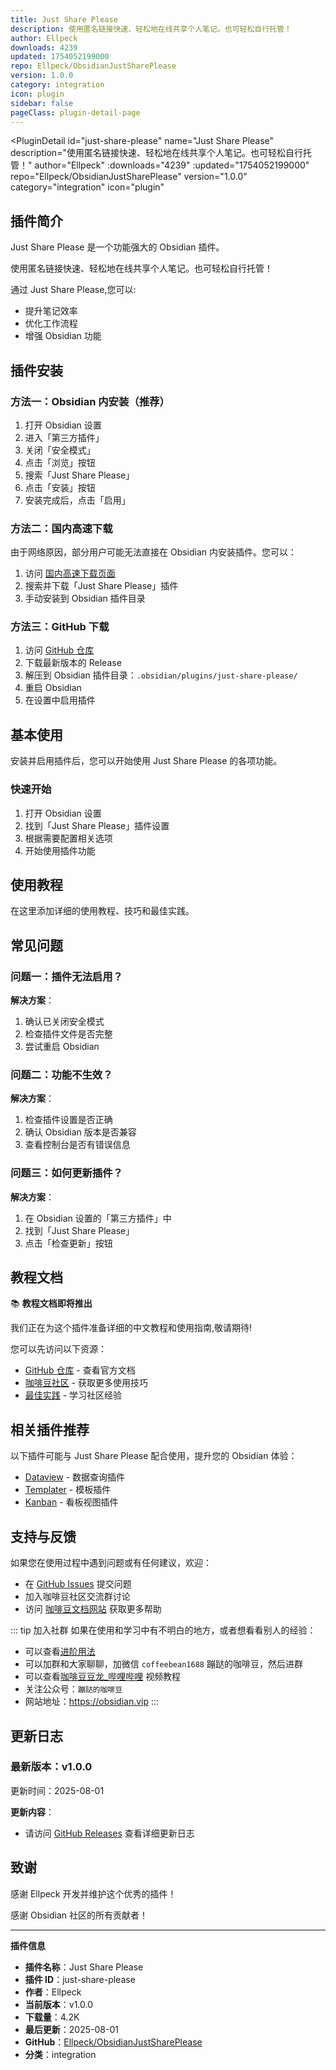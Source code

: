 ```yaml
---
title: Just Share Please
description: 使用匿名链接快速、轻松地在线共享个人笔记。也可轻松自行托管！
author: Ellpeck
downloads: 4239
updated: 1754052199000
repo: Ellpeck/ObsidianJustSharePlease
version: 1.0.0
category: integration
icon: plugin
sidebar: false
pageClass: plugin-detail-page
---
```


<PluginDetail
  id="just-share-please"
  name="Just Share Please"
  description="使用匿名链接快速、轻松地在线共享个人笔记。也可轻松自行托管！"
  author="Ellpeck"
  :downloads="4239"
  :updated="1754052199000"
  repo="Ellpeck/ObsidianJustSharePlease"
  version="1.0.0"
  category="integration"
  icon="plugin"
>

<!-- AUTO_GENERATED_START -->
## 插件简介

Just Share Please 是一个功能强大的 Obsidian 插件。

使用匿名链接快速、轻松地在线共享个人笔记。也可轻松自行托管！

通过 Just Share Please,您可以:

- 提升笔记效率
- 优化工作流程
- 增强 Obsidian 功能

<!-- AUTO_GENERATED_END -->

<!-- AUTO_GENERATED_START -->
## 插件安装

### 方法一：Obsidian 内安装（推荐）

1. 打开 Obsidian 设置
2. 进入「第三方插件」
3. 关闭「安全模式」
4. 点击「浏览」按钮
5. 搜索「Just Share Please」
6. 点击「安装」按钮
7. 安装完成后，点击「启用」

### 方法二：国内高速下载

由于网络原因，部分用户可能无法直接在 Obsidian 内安装插件。您可以：

1. 访问 [国内高速下载页面](/zh/documentation/obsidian-plugins-download.html)
2. 搜索并下载「Just Share Please」插件
3. 手动安装到 Obsidian 插件目录

### 方法三：GitHub 下载

1. 访问 [GitHub 仓库](https://github.com/Ellpeck/ObsidianJustSharePlease)
2. 下载最新版本的 Release
3. 解压到 Obsidian 插件目录：`.obsidian/plugins/just-share-please/`
4. 重启 Obsidian
5. 在设置中启用插件

## 基本使用

安装并启用插件后，您可以开始使用 Just Share Please 的各项功能。

### 快速开始

1. 打开 Obsidian 设置
2. 找到「Just Share Please」插件设置
3. 根据需要配置相关选项
4. 开始使用插件功能

<!-- AUTO_GENERATED_END -->

<!-- CUSTOM_CONTENT_START:tutorial -->
## 使用教程

在这里添加详细的使用教程、技巧和最佳实践。

<!-- CUSTOM_CONTENT_END:tutorial -->

<!-- SHARED_CONTENT_START -->
## 常见问题

### 问题一：插件无法启用？

**解决方案**：
1. 确认已关闭安全模式
2. 检查插件文件是否完整
3. 尝试重启 Obsidian

### 问题二：功能不生效？

**解决方案**：
1. 检查插件设置是否正确
2. 确认 Obsidian 版本是否兼容
3. 查看控制台是否有错误信息

### 问题三：如何更新插件？

**解决方案**：
1. 在 Obsidian 设置的「第三方插件」中
2. 找到「Just Share Please」
3. 点击「检查更新」按钮

## 教程文档

📚 **教程文档即将推出**

我们正在为这个插件准备详细的中文教程和使用指南,敬请期待!

您可以先访问以下资源：
- [GitHub 仓库](https://github.com/Ellpeck/ObsidianJustSharePlease) - 查看官方文档
- [咖啡豆社区](/zh/bases/) - 获取更多使用技巧
- [最佳实践](/zh/best-practices/) - 学习社区经验

## 相关插件推荐

以下插件可能与 Just Share Please 配合使用，提升您的 Obsidian 体验：

- [Dataview](/zh/plugins/dataview.html) - 数据查询插件
- [Templater](/zh/plugins/templater-obsidian.html) - 模板插件
- [Kanban](/zh/plugins/obsidian-kanban.html) - 看板视图插件

## 支持与反馈

如果您在使用过程中遇到问题或有任何建议，欢迎：

- 在 [GitHub Issues](https://github.com/Ellpeck/ObsidianJustSharePlease/issues) 提交问题
- 加入咖啡豆社区交流群讨论
- 访问 [咖啡豆文档网站](https://obsidian.vip) 获取更多帮助

::: tip 加入社群
如果在使用和学习中有不明白的地方，或者想看看别人的经验：
- 可以查看[进阶用法](/zh/advanced)
- 可以加群和大家聊聊，加微信 `coffeebean1688` 蹦跶的咖啡豆，然后进群
- 可以查看[咖啡豆豆龙_哔哩哔哩](https://space.bilibili.com/618777356) 视频教程
- 关注公众号：`蹦跶的咖啡豆`
- 网站地址：https://obsidian.vip
:::
<!-- SHARED_CONTENT_END -->

<!-- AUTO_GENERATED_START -->
## 更新日志

### 最新版本：v1.0.0

更新时间：2025-08-01

**更新内容**：
- 请访问 [GitHub Releases](https://github.com/Ellpeck/ObsidianJustSharePlease/releases) 查看详细更新日志

## 致谢

感谢 Ellpeck 开发并维护这个优秀的插件！

感谢 Obsidian 社区的所有贡献者！

---

**插件信息**
- **插件名称**：Just Share Please
- **插件 ID**：just-share-please
- **作者**：Ellpeck
- **当前版本**：v1.0.0
- **下载量**：4.2K
- **最后更新**：2025-08-01
- **GitHub**：[Ellpeck/ObsidianJustSharePlease](https://github.com/Ellpeck/ObsidianJustSharePlease)
- **分类**：integration
<!-- AUTO_GENERATED_END -->

</PluginDetail>

